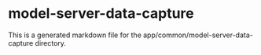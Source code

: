 # model-server-data-capture
This is a generated markdown file for the app/common/model-server-data-capture directory.
